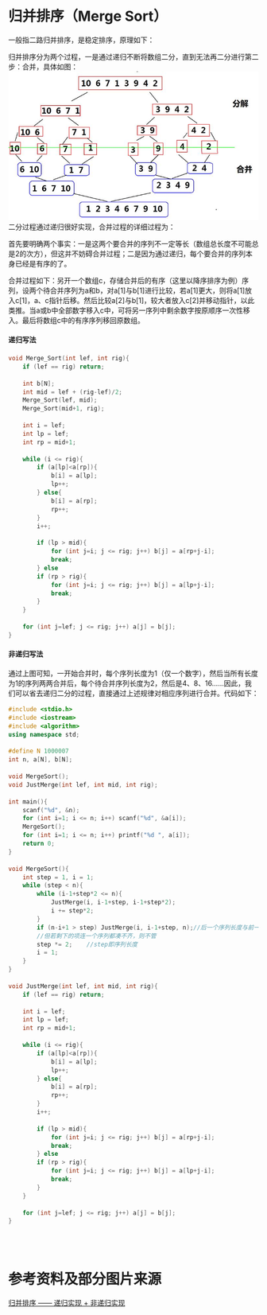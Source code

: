 # 归并排序（Merge Sort）
一般指二路归并排序，是稳定排序，原理如下：

归并排序分为两个过程，一是通过递归不断将数组二分，直到无法再二分进行第二步：合并，具体如图：
![](归并排序及其变体_1.png)
二分过程通过递归很好实现，合并过程的详细过程为：

首先要明确两个事实：一是这两个要合并的序列不一定等长（数组总长度不可能总是2的次方），但这并不妨碍合并过程；二是因为通过递归，每个要合并的序列本身已经是有序的了。

合并过程如下：另开一个数组c，存储合并后的有序（这里以降序排序为例）序列，设两个待合并序列为a和b，对a[1]与b[1]进行比较，若a[1]更大，则将a[1]放入c[1]，a、c指针后移。然后比较a[2]与b[1]，较大者放入c[2]并移动指针，以此类推。当a或b中全部数字移入c中，可将另一序列中剩余数字按原顺序一次性移入。最后将数组c中的有序序列移回原数组。

#### 递归写法
```cpp
void Merge_Sort(int lef, int rig){
    if (lef == rig) return;
 
    int b[N];
    int mid = lef + (rig-lef)/2;
    Merge_Sort(lef, mid);
    Merge_Sort(mid+1, rig);
    
    int i = lef;
    int lp = lef;
    int rp = mid+1;
 
    while (i <= rig){
        if (a[lp]<a[rp]){
            b[i] = a[lp];
            lp++;
        } else{
            b[i] = a[rp];
            rp++;
        }
        i++;
 
        if (lp > mid){
            for (int j=i; j <= rig; j++) b[j] = a[rp+j-i];
            break;
        } else
        if (rp > rig){
            for (int j=i; j <= rig; j++) b[j] = a[lp+j-i];
            break;
        }        
    }
 
    for (int j=lef; j <= rig; j++) a[j] = b[j];
}
```
#### 非递归写法
通过上图可知，一开始合并时，每个序列长度为1（仅一个数字），然后当所有长度为1的序列两两合并后，每个待合并序列长度为2，然后是4、8、16……因此，我们可以省去递归二分的过程，直接通过上述规律对相应序列进行合并。代码如下：
```cpp
#include <stdio.h>
#include <iostream>
#include <algorithm>
using namespace std;
 
#define N 1000007
int n, a[N], b[N];
 
void MergeSort();
void JustMerge(int lef, int mid, int rig);
 
int main(){
    scanf("%d", &n);
    for (int i=1; i <= n; i++) scanf("%d", &a[i]);
    MergeSort();
    for (int i=1; i <= n; i++) printf("%d ", a[i]);
    return 0;
}
 
void MergeSort(){
    int step = 1, i = 1;
    while (step < n){
        while (i-1+step*2 <= n){
            JustMerge(i, i-1+step, i-1+step*2);
            i += step*2;
        }
        if (n-i+1 > step) JustMerge(i, i-1+step, n);//后一个序列长度与前一个稍短，也可合并
        //但若剩下的项连一个序列都凑不齐，则不管
        step *= 2;    //step即序列长度
        i = 1;
    }
}
 
void JustMerge(int lef, int mid, int rig){
    if (lef == rig) return;
    
    int i = lef;
    int lp = lef;
    int rp = mid+1;
 
    while (i <= rig){
        if (a[lp]<a[rp]){
            b[i] = a[lp];
            lp++;
        } else{
            b[i] = a[rp];
            rp++;
        }
        i++;
 
        if (lp > mid){
            for (int j=i; j <= rig; j++) b[j] = a[rp+j-i];
            break;
        } else
        if (rp > rig){
            for (int j=i; j <= rig; j++) b[j] = a[lp+j-i];
            break;
        }        
    }
 
    for (int j=lef; j <= rig; j++) a[j] = b[j];
}
```
<br/><br/>

# 参考资料及部分图片来源
[归并排序 —— 递归实现 + 非递归实现](https://www.cnblogs.com/jijizhazha/p/6127274.html)
